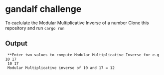 # gandalf challenge

To caclulate the Modular Multiplicative Inverse of a number
Clone this repository and run
```cargo run```

## Output
     **Enter two values to compute Modular Multiplicative Inverse for e.g 10 17
     10 17
     Modular Multiplicative inverse of 10 and 17 = 12 
